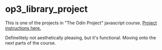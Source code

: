 # op3_library_project

This is one of the projects in "The Odin Project" javascript course. 
[Project instructions here.](https://www.theodinproject.com/lessons/node-path-javascript-library)

Definelitely not aesthetically pleasing, but it's functional. Moving onto the next parts of the course.
